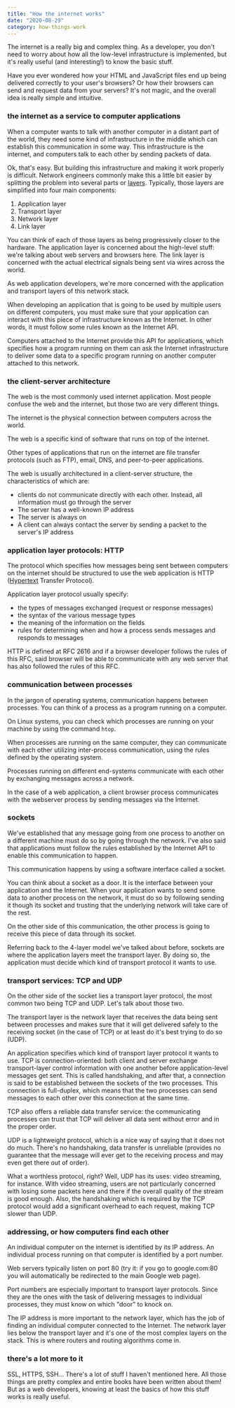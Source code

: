 ```yaml
---
title: "How the internet works"
date: "2020-08-29"
category: how-things-work
---
```


The internet is a really big and complex thing. As a developer, you don't need to worry about how all the low-level infrastructure is implemented, but it's really useful (and interesting!) to know the basic stuff.

Have you ever wondered how your HTML and JavaScript files end up being delivered correctly to your user's browsers? Or how their browsers can send and request data from your servers? It's not magic, and the overall idea is really simple and intuitive.

### the internet as a service to computer applications

When a computer wants to talk with another computer in a distant part of the world, they need some kind of infrastructure in the middle which can establish this communication in some way. This infrastructure is the internet, and computers talk to each other by sending packets of data.

Ok, that's easy. But building this infrastructure and making it work properly is difficult. Network engineers commonly make this a little bit easier by splitting the problem into several parts or [layers](https://en.wikipedia.org/wiki/OSI_model). Typically, those layers are simplified into four main components:

1. Application layer
2. Transport layer
3. Network layer
4. Link layer

You can think of each of those layers as being progressively closer to the hardware. The application layer is concerned about the high-level stuff: we're talking about web servers and browsers here. The link layer is concerned with the actual electrical signals being sent via wires across the world.

As web application developers, we're more concerned with the application and transport layers of this network stack.

When developing an application that is going to be used by multiple users on different computers, you must make sure that your application can interact with this piece of infrastructure known as the Internet. In other words, it must follow some rules known as the Internet API.

Computers attached to the Internet provide this API for applications, which specifies how a program running on them can ask the Internet infrastructure to deliver some data to a specific program running on another computer attached to this network.

### the client-server architecture

The web is the most commonly used internet application. Most people confuse the web and the internet, but those two are very different things.

The internet is the physical connection between computers across the world.

The web is a specific kind of software that runs on top of the internet.

Other types of applications that run on the internet are file transfer protocols (such as FTP), email, DNS, and peer-to-peer applications.

The web is usually architectured in a client-server structure, the characteristics of which are:

- clients do not communicate directly with each other. Instead, all information must go through the server
- The server has a well-known IP address
- The server is always on
- A client can always contact the server by sending a packet to the server's IP address

### application layer protocols: HTTP

The protocol which specifies how messages being sent between computers on the internet should be structured to use the web application is HTTP ([Hypertext](https://en.wikipedia.org/wiki/Hypertext) Transfer Protocol).

Application layer protocol usually specify:

- the types of messages exchanged (request or response messages)
- the syntax of the various message types
- the meaning of the information on the fields
- rules for determining when and how a process sends messages and responds to messages

HTTP is defined at RFC 2616 and if a browser developer follows the rules of this RFC, said browser will be able to communicate with any web server that has also followed the rules of this RFC.

### communication between processes

In the jargon of operating systems, communication happens between processes. You can think of a process as a program running on a computer.

On Linux systems, you can check which processes are running on your machine by using the command `htop`.

When processes are running on the same computer, they can communicate with each other utilizing inter-process communication, using the rules defined by the operating system.

Processes running on different end-systems communicate with each other by exchanging messages across a network.

In the case of a web application, a client browser process communicates with the webserver process by sending messages via the Internet.

### sockets

We've established that any message going from one process to another on a different machine must do so by going through the network. I've also said that applications must follow the rules established by the Internet API to enable this communication to happen.

This communication happens by using a software interface called a socket.

You can think about a socket as a door. It is the interface between your application and the Internet. When your application wants to send some data to another process on the network, it must do so by following sending it though its socket and trusting that the underlying network will take care of the rest.

On the other side of this communication, the other process is going to receive this piece of data through its socket.

Referring back to the 4-layer model we've talked about before, sockets are where the application layers meet the transport layer. By doing so, the application must decide which kind of transport protocol it wants to use.

### transport services: TCP and UDP

On the other side of the socket lies a transport layer protocol, the most common two being TCP and UDP. Let's talk about those two.

The transport layer is the network layer that receives the data being sent between processes and makes sure that it will get delivered safely to the receiving socket (in the case of TCP) or at least do it's best trying to do so (UDP).

An application specifies which kind of transport layer protocol it wants to use. TCP is connection-oriented: both client and server exchange transport-layer control information with one another before application-level messages get sent. This is called handshaking, and after that, a connection is said to be established between the sockets of the two processes. This connection is full-duplex, which means that the two processes can send messages to each other over this connection at the same time.

TCP also offers a reliable data transfer service: the communicating processes can trust that TCP will deliver all data sent without error and in the proper order.

UDP is a lightweight protocol, which is a nice way of saying that it does not do much. There's no handshaking, data transfer is unreliable (provides no guarantee that the message will ever get to the receiving process and may even get there out of order).

What a worthless protocol, right? Well, UDP has its uses: video streaming, for instance. With video streaming, users are not particularly concerned with losing some packets here and there if the overall quality of the stream is good enough. Also, the handshaking which is required by the TCP protocol would add a significant overhead to each request, making TCP slower than UDP.

### addressing, or how computers find each other

An individual computer on the internet is identified by its IP address. An individual process running on that computer is identified by a port number.

Web servers typically listen on port 80 (try it: if you go to google.com:80 you will automatically be redirected to the main Google web page).

Port numbers are especially important to transport layer protocols. Since they are the ones with the task of delivering messages to individual processes, they must know on which "door" to knock on.

The IP address is more important to the network layer, which has the job of finding an individual computer connected to the Internet. The network layer lies below the transport layer and it's one of the most complex layers on the stack. This is where routers and routing algorithms come in.

### there's a lot more to it

SSL, HTTPS, SSH... There's a lot of stuff I haven't mentioned here. All those things are pretty complex and entire books have been written about them! But as a web developers, knowing at least the basics of how this stuff works is really useful.
